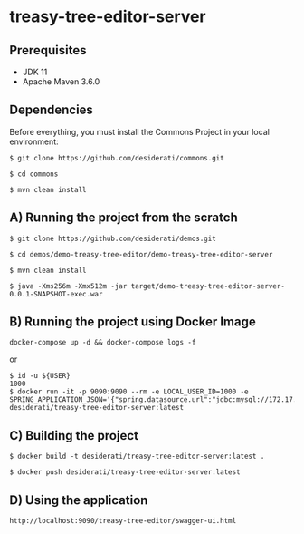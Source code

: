 # treasy-tree-editor-server

## Prerequisites

* JDK 11
* Apache Maven 3.6.0

## Dependencies 

Before everything, you must install the Commons Project in your local environment:
```
$ git clone https://github.com/desiderati/commons.git

$ cd commons

$ mvn clean install
```

## A) Running the project from the scratch
```
$ git clone https://github.com/desiderati/demos.git

$ cd demos/demo-treasy-tree-editor/demo-treasy-tree-editor-server

$ mvn clean install

$ java -Xms256m -Xmx512m -jar target/demo-treasy-tree-editor-server-0.0.1-SNAPSHOT-exec.war
```

## B) Running the project using Docker Image
```
docker-compose up -d && docker-compose logs -f
```
or
```
$ id -u ${USER}
1000
$ docker run -it -p 9090:9090 --rm -e LOCAL_USER_ID=1000 -e SPRING_APPLICATION_JSON='{"spring.datasource.url":"jdbc:mysql://172.17.0.1:3306/treasy"}' desiderati/treasy-tree-editor-server:latest 
```

## C) Building the project 
```
$ docker build -t desiderati/treasy-tree-editor-server:latest .

$ docker push desiderati/treasy-tree-editor-server:latest
```

## D) Using the application
```
http://localhost:9090/treasy-tree-editor/swagger-ui.html
```
